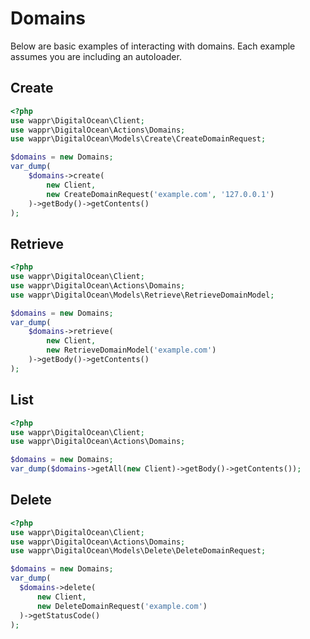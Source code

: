# Domains

Below are basic examples of interacting with domains. Each example assumes you are including an autoloader.

## Create

```php
<?php
use wappr\DigitalOcean\Client;
use wappr\DigitalOcean\Actions\Domains;
use wappr\DigitalOcean\Models\Create\CreateDomainRequest;

$domains = new Domains;
var_dump(
    $domains->create(
        new Client,
        new CreateDomainRequest('example.com', '127.0.0.1')
    )->getBody()->getContents()
);
```

## Retrieve

```php
<?php
use wappr\DigitalOcean\Client;
use wappr\DigitalOcean\Actions\Domains;
use wappr\DigitalOcean\Models\Retrieve\RetrieveDomainModel;

$domains = new Domains;
var_dump(
    $domains->retrieve(
        new Client,
        new RetrieveDomainModel('example.com')
    )->getBody()->getContents()
);
```

## List

```php
<?php
use wappr\DigitalOcean\Client;
use wappr\DigitalOcean\Actions\Domains;

$domains = new Domains;
var_dump($domains->getAll(new Client)->getBody()->getContents());
```

## Delete

```php
<?php
use wappr\DigitalOcean\Client;
use wappr\DigitalOcean\Actions\Domains;
use wappr\DigitalOcean\Models\Delete\DeleteDomainRequest;

$domains = new Domains;
var_dump(
  $domains->delete(
      new Client,
      new DeleteDomainRequest('example.com')
  )->getStatusCode()
);
```
